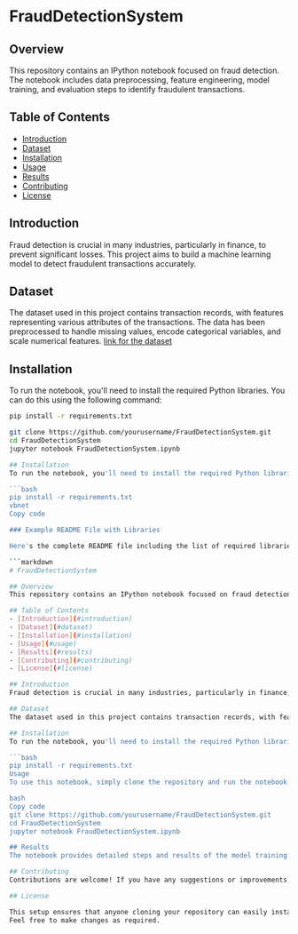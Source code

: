# FraudDetectionSystem
## Overview
This repository contains an IPython notebook focused on fraud detection. The notebook includes data preprocessing, feature engineering, model training, and evaluation steps to identify fraudulent transactions.

## Table of Contents
- [Introduction](#introduction)
- [Dataset](#dataset)
- [Installation](#installation)
- [Usage](#usage)
- [Results](#results)
- [Contributing](#contributing)
- [License](#license)

## Introduction
Fraud detection is crucial in many industries, particularly in finance, to prevent significant losses. This project aims to build a machine learning model to detect fraudulent transactions accurately.

## Dataset
The dataset used in this project contains transaction records, with features representing various attributes of the transactions. The data has been preprocessed to handle missing values, encode categorical variables, and scale numerical features.
[link for the dataset](https://www.kaggle.com/datasets/mlg-ulb/creditcardfraud)

## Installation
To run the notebook, you'll need to install the required Python libraries. You can do this using the following command:

```bash
pip install -r requirements.txt

git clone https://github.com/yourusername/FraudDetectionSystem.git
cd FraudDetectionSystem
jupyter notebook FraudDetectionSystem.ipynb

## Installation
To run the notebook, you'll need to install the required Python libraries. You can do this using the following command:

```bash
pip install -r requirements.txt
vbnet
Copy code

### Example README File with Libraries

Here's the complete README file including the list of required libraries and the installation instructions:

```markdown
# FraudDetectionSystem

## Overview
This repository contains an IPython notebook focused on fraud detection. The notebook includes data preprocessing, feature engineering, model training, and evaluation steps to identify fraudulent transactions.

## Table of Contents
- [Introduction](#introduction)
- [Dataset](#dataset)
- [Installation](#installation)
- [Usage](#usage)
- [Results](#results)
- [Contributing](#contributing)
- [License](#license)

## Introduction
Fraud detection is crucial in many industries, particularly in finance, to prevent significant losses. This project aims to build a machine learning model to detect fraudulent transactions accurately.

## Dataset
The dataset used in this project contains transaction records, with features representing various attributes of the transactions. The data has been preprocessed to handle missing values, encode categorical variables, and scale numerical features.

## Installation
To run the notebook, you'll need to install the required Python libraries. You can do this using the following command:

```bash
pip install -r requirements.txt
Usage
To use this notebook, simply clone the repository and run the notebook using Jupyter:

bash
Copy code
git clone https://github.com/yourusername/FraudDetectionSystem.git
cd FraudDetectionSystem
jupyter notebook FraudDetectionSystem.ipynb

## Results
The notebook provides detailed steps and results of the model training and evaluation. It includes performance metrics such as accuracy, precision, recall, and F1 score, along with visualizations to interpret the model's performance.

## Contributing
Contributions are welcome! If you have any suggestions or improvements, feel free to create a pull request or open an issue.

## License

This setup ensures that anyone cloning your repository can easily install the necessary dependencies and run the notebook.
Feel free to make changes as required.

